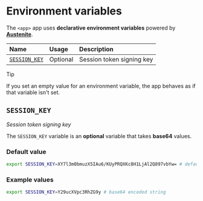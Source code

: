 # Environment variables

The `<app>` app uses **declarative environment variables** powered by
**[Austenite]**.

[austenite]: https://github.com/ezzatron/austenite

| Name                          | Usage    | Description               |
| :---------------------------- | :------- | :------------------------ |
| [`SESSION_KEY`](#SESSION_KEY) | Optional | Session token signing key |

> [!TIP]
> If you set an empty value for an environment variable, the app behaves as if
> that variable isn't set.

## `SESSION_KEY`

_Session token signing key_

The `SESSION_KEY` variable is an **optional** variable
that takes **base64** values.

### Default value

```sh
export SESSION_KEY=XY7l3m0bmuzX5IAu6/KUyPRQXKc8H1LjAl2Q897vbYw= # default
```

### Example values

```sh
export SESSION_KEY=Y29ucXVpc3RhZG9y # base64 encoded string
```
